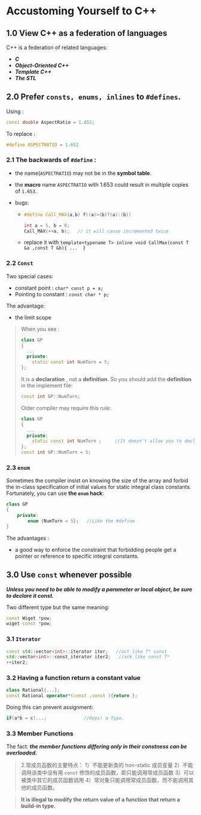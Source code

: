 # Accustoming Yourself to C++

## 1.0 View C++ as a federation of languages

C++ is a federation of related languages:

* ***C***
* ***Object-Oriented C++***
* ***Template C++***
* ***The STL***



## 2.0   Prefer `consts, enums, inlines` to `#defines`.

Using :

```c++
const double AspectRatio = 1.652;
```

To replace :

```c++
#define ASPECTRATIO = 1.652
```

### 2.1   The backwards of  `#define` :

* the name(`ASPECTRATIO`)  may not be in the **symbol table**.

* the **macro** name `ASPECTRATIO` with 1.653  could result in multiple copies of `1.653`.

* bugs:

  * ```C++
    #define Call_MAX(a,b) f((a)>(b)?(a):(b))
    
    int a = 5, b = 0;
    Call_MAX(++a, b);   // it will cause incremented twice
    ```

  * replace it with `template<typename T> inline void CallMax(const T &a ,const T &b){ ...  }`



### 2.2   `Const`

Two special cases:

* constant point :  `char* const p = a;`
* Pointing to constant :  `const char * p;`

 The advantage:

* the limit scope

> When you see :
>
> ```c++
> class GP
> {
>   ...
>   private:
>     static const int NumTurn = 5;
> };
> ```
>
> It is a **declaration** , not a **definition**. So you should add the **definition** in the implement file:
>
> ```c++
> const int GP::NumTurn;
> ```
>
> Older compiler may require this rule:
>
> ```c++
> class GP
> {
>   ...
>   private:
>     static const int NumTurn ;     //It doesn't allow you to declare it with initial value
> };
> const int GP::NumTurn = 5;
> ```



### 2.3 `enum`

Sometimes the compiler insist on knowing the size of the array and forbid the in-class specification of initial values for static integral class constants. Fortunately,  you can use **the `enum` hack**:

```c++
class GP
{
    private:
    	enum {NumTurn = 5};   //Like the #define 
}
```

The advantages :

* a good way to enforce the constraint that forbidding people get a pointer or reference to specific integral constants.



## 3.0   Use `const` whenever possible

***Unless you need to be able to modify a parameter or local object, be sure to declare it const.***



Two different type but the same meaning:

```c++
const Wiget *pow;
wiget const *pow;
```



### 3.1   `Iterator `

```c++
const std::vector<int>::iterator iter;   //act like T* const
std::vector<int>::const_iterator iter2;   //ack like const T*
++iter2;
```

 

### 3.2   Having a function return a constant value

```c++
class Rational{...};
const Rational operator*(const ,const ){return };
```

Doing this can prevent assignment:
```c++
if(a*b = c)...;              //Oops! a Typo. 
```



### 3.3    Member Functions

The fact:  ***the member functions differing only in their constness can be overloaded.***

> 2.常成员函数的主要特点：
> 1）不能更新类的 hon-static 成员变量
> 2）不能调用该类中没有用 `const` 修饰的成员函数，即只能调用常成员函数
> 3）可以被类中其它的成员函数调用
> 4）常对象只能调用常成员函数，而不能调用其他的成员函数。

> **It is illegal to modify the return value of a function that return a build-in type.**

